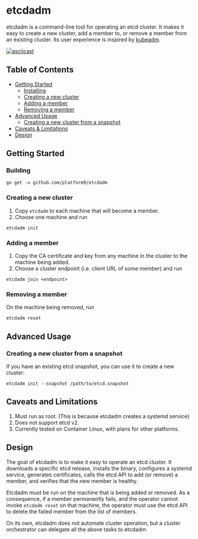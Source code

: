 etcdadm
=======

etcdadm is a command-line tool for operating an etcd cluster. It makes it easy to create a new cluster, add a member to, or remove a member from an existing cluster. Its user experience is inspired by [kubeadm](https://kubernetes.io/docs/reference/setup-tools/kubeadm/).

[![asciicast](https://asciinema.org/a/Ham0ZE4YobtgfJTvcfn1SKfZN.png)](https://asciinema.org/a/Ham0ZE4YobtgfJTvcfn1SKfZN)

## Table of Contents

  - [Getting Started](#getting-started)
    - [Installing](#installing)
    - [Creating a new cluster](#creating-a-new-cluster)
    - [Adding a member](#adding-a-member)
    - [Removing a member](#removing-a-member)
  - [Advanced Usage](#advanced-usage)
    - [Creating a new cluster from a snapshot](#creating-a-new-cluster-from-a-snapshot)
  - [Caveats & Limitations](#caveats--limitations)
  - [Design](#design)

## Getting Started

### Building

```
go get -u github.com/platform9/etcdadm
```

### Creating a new cluster

1. Copy `etcdadm` to each machine that will become a member.
2. Choose one machine and run

```
etcdadm init
```

### Adding a member

1. Copy the CA certificate and key from any machine in the cluster to the machine being added.
2. Choose a cluster endpoint (i.e. client URL of some member) and run

```
etcdadm join <endpoint>
```

### Removing a member

On the machine being removed, run

```
etcdadm reset
```

## Advanced Usage

### Creating a new cluster from a snapshot

If you have an existing etcd snapshot, you can use it to create a new cluster:

```
etcdadm init --snapshot /path/to/etcd.snapshot
```

## Caveats and Limitations

1. Must run as root. (This is because etcdadm creates a systemd service)
2. Does not support etcd v2.
3. Currently tested on Container Linux, with plans for other platforms.

## Design

The goal of etcdadm is to make it easy to operate an etcd cluster. It downloads a specific etcd release, installs the binary, configures a systemd service, generates certificates, calls the etcd API to add (or remove) a member, and verifies that the new member is healthy.

Etcdadm must be run on the machine that is being added or removed. As a consequence, if a member permanently fails, and the operator cannot invoke `etcdadm reset` on that machine, the operator must use the etcd API to delete the failed member from the list of members.

On its own, etcdadm does not automate cluster operation, but a cluster orchestrator can delegate all the above tasks to etcdadm.